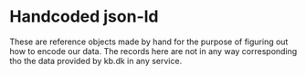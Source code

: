 # Handcoded json-ld

These are reference objects made by hand for the purpose of figuring
out how to encode our data. The records here are not in any way
corresponding tho the data provided by kb.dk in any service.
